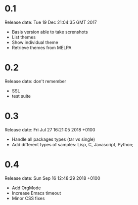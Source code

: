 # 0.1
Release date: Tue 19 Dec 21:04:35 GMT 2017

- Basis version able to take screnshots
- List themes
- Show individual theme
- Retrieve themes from MELPA

# 0.2
Release date: don't remember

- SSL
- test suite

# 0.3
Release date: Fri Jul 27 16:21:05 2018 +0100

- Handle all packages types (tar vs single)
- Add different types of samples: Lisp, C, Javascript, Python;

# 0.4
Release date: Sun Sep 16 12:48:29 2018 +0100

- Add OrgMode
- Increase Emacs timeout
- Minor CSS fixes
